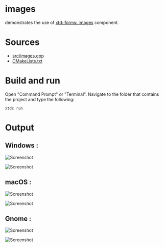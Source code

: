 # images

demonstrates the use of [xtd::forms::images](https://codedocs.xyz/gammasoft71/xtd/classxtd_1_1forms_1_1images.html) component.

# Sources

* [src/images.cpp](src/images.cpp)
* [CMakeLists.txt](CMakeLists.txt)

# Build and run

Open "Command Prompt" or "Terminal". Navigate to the folder that contains the project and type the following:

```shell
xtdc run
```

# Output

## Windows :

![Screenshot](../../../../docs/pictures/examples/images_w.png)

![Screenshot](../../../../docs/pictures/examples/images_wd.png)

## macOS :

![Screenshot](../../../../docs/pictures/examples/images_m.png)

![Screenshot](../../../../docs/pictures/examples/images_md.png)

## Gnome :

![Screenshot](../../../../docs/pictures/examples/images_g.png)

![Screenshot](../../../../docs/pictures/examples/images_gd.png)
